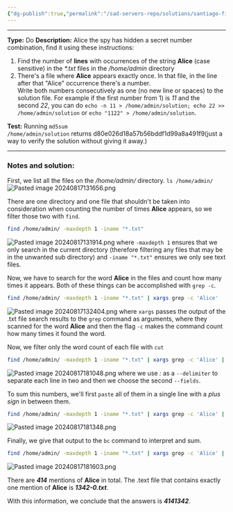 ```yaml
---
{"dg-publish":true,"permalink":"/sad-servers-repo/solutions/santiago-find-the-secret-combination/","noteIcon":"1"}
---
```


---
**Type:** Do
**Description:** Alice the spy has hidden a secret number combination, find it using these instructions:  
  
1) Find the number of **lines** with occurrences of the string **Alice** (case sensitive) in the _*.txt_ files in the _/home/admin_ directory  
2) There's a file where **Alice** appears exactly once. In that file, in the line after that "Alice" occurrence there's a number.  
Write both numbers consecutively as one (no new line or spaces) to the solution file. For example if the first number from 1) is _11_ and the second _22_, you can do `echo -n 11 > /home/admin/solution; echo 22 >> /home/admin/solution` or `echo "1122" > /home/admin/solution`.

**Test:** Running `md5sum /home/admin/solution` returns d80e026d18a57b56bddf1d99a8a491f9(just a way to verify the solution without giving it away.)

---
### Notes and solution:
First, we list all the files on the _/home/admin/_ directory.
`ls /home/admin/`
![Pasted image 20240817131656.png](/img/user/Sad%20Servers%20repo/Solutions/Reference%20images/Pasted%20image%2020240817131656.png)


There are one directory and one file that shouldn't be taken into consideration when counting the number of times **Alice** appears, so we filter those two with `find`.

```bash
find /home/admin/ -maxdepth 1 -iname "*.txt"
```
![Pasted image 20240817131914.png](/img/user/Sad%20Servers%20repo/Solutions/Reference%20images/Pasted%20image%2020240817131914.png)
where `-maxdepth 1` ensures that we only search in the current directory (therefore filtering any files that may be in the unwanted sub directory) and `-iname "*.txt"` ensures we only see text files.

Now, we have to search for the word **Alice** in the files and count how many times it appears. Both of these things can be accomplished with `grep -c`.

``` bash
find /home/admin/ -maxdepth 1 -iname "*.txt" | xargs grep -c 'Alice'
```
![Pasted image 20240817132404.png](/img/user/Sad%20Servers%20repo/Solutions/Reference%20images/Pasted%20image%2020240817132404.png)
where `xargs` passes the output of the .txt file search results to the `grep` command as arguments, where they scanned for the word **Alice** and then the flag `-c` makes the command count how many times it found the word.

Now, we filter only the word count of each file with `cut`

```bash
find /home/admin/ -maxdepth 1 -iname "*.txt" | xargs grep -c 'Alice' | cut --delimiter ":" --fields 2
```
![Pasted image 20240817181048.png](/img/user/Sad%20Servers%20repo/Solutions/Reference%20images/Pasted%20image%2020240817181048.png)
where we use _:_ as a `--delimiter` to separate each line in two and then we choose the second `--fields`.

To sum this numbers, we'll first `paste` all of them in a single line with a _plus sign_ in between them.

```bash
find /home/admin/ -maxdepth 1 -iname "*.txt" | xargs grep -c 'Alice' | cut --delimiter ":" --fields 2 | paste -sd+ -
```
![Pasted image 20240817181348.png](/img/user/Sad%20Servers%20repo/Solutions/Reference%20images/Pasted%20image%2020240817181348.png)

Finally, we give that output to the `bc` command to interpret and sum.

```bash
find /home/admin/ -maxdepth 1 -iname "*.txt" | xargs grep -c 'Alice' | cut --delimiter ":" --fields 2 | paste -sd+ - | bc
```
![Pasted image 20240817181603.png](/img/user/Sad%20Servers%20repo/Solutions/Reference%20images/Pasted%20image%2020240817181603.png)

There are ___414___ mentions of **Alice** in total.
The  .text file that contains exactly one mention of **Alice** is ___1342-0.txt___.

With this information, we conclude that the answers is ___4141342___.





